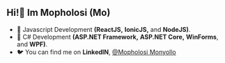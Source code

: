 ## Hi!👋 Im Mopholosi (Mo)
- 🌱 Javascript Development **(ReactJS,** **IonicJS,** and **NodeJS)**.
- 🌱 C# Development **(ASP.NET Framework,** **ASP.NET Core,** **WinForms**, and **WPF)**.
- 🐦 You can find me on **LinkedIN**, [@Mopholosi Monyollo](https://www.linkedin.com/in/mopholosi-monyollo-b184001b2/)


